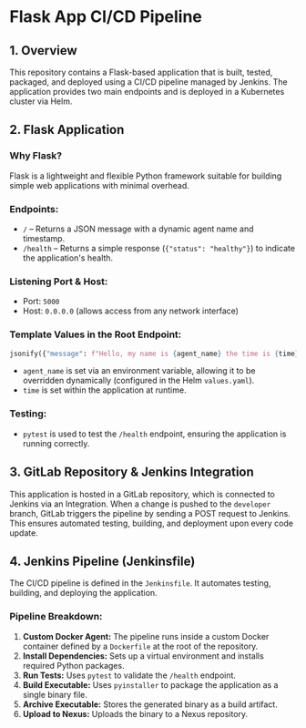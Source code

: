# Flask App CI/CD Pipeline

## 1. Overview
This repository contains a Flask-based application that is built, tested, packaged, and deployed using a CI/CD pipeline managed by Jenkins. The application provides two main endpoints and is deployed in a Kubernetes cluster via Helm.

## 2. Flask Application

### **Why Flask?**
Flask is a lightweight and flexible Python framework suitable for building simple web applications with minimal overhead.

### **Endpoints:**
- `/` – Returns a JSON message with a dynamic agent name and timestamp.
- `/health` – Returns a simple response (`{"status": "healthy"}`) to indicate the application's health.

### **Listening Port & Host:**
- Port: `5000`
- Host: `0.0.0.0` (allows access from any network interface)

### **Template Values in the Root Endpoint:**
```python
jsonify({"message": f"Hello, my name is {agent_name} the time is {time}"})
```
- `agent_name` is set via an environment variable, allowing it to be overridden dynamically (configured in the Helm `values.yaml`).
- `time` is set within the application at runtime.

### **Testing:**
- `pytest` is used to test the `/health` endpoint, ensuring the application is running correctly.

## 3. GitLab Repository & Jenkins Integration

This application is hosted in a GitLab repository, which is connected to Jenkins via an Integration. When a change is pushed to the `developer` branch, GitLab triggers the pipeline by sending a POST request to Jenkins. This ensures automated testing, building, and deployment upon every code update.

## 4. Jenkins Pipeline (Jenkinsfile)

The CI/CD pipeline is defined in the `Jenkinsfile`. It automates testing, building, and deploying the application.

### **Pipeline Breakdown:**
1. **Custom Docker Agent:** The pipeline runs inside a custom Docker container defined by a `Dockerfile` at the root of the repository.
2. **Install Dependencies:** Sets up a virtual environment and installs required Python packages.
3. **Run Tests:** Uses `pytest` to validate the `/health` endpoint.
4. **Build Executable:** Uses `pyinstaller` to package the application as a single binary file.
5. **Archive Executable:** Stores the generated binary as a build artifact.
6. **Upload to Nexus:** Uploads the binary to a Nexus repository.
